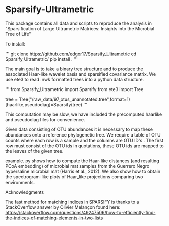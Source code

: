 # Sparsify-Ultrametric

This package contains all data and scripts to reproduce the analysis in "Sparsification of Large Ultrametric Matrices: Insights into the Microbial Tree of Life"

To install:

'''
git clone https://github.com/edgor17/Sparsify_Ultrametric
cd Sparsify_Ultrametric/
pip install .
'''

The main goal is to take a binary tree structure and to produce the associated Haar-like wavelet basis and sparsified covariance matrix. We use ete3 to read .nwk formatted trees into a python data structure.  

'''
from Sparsify_Ultrametric import Sparsify
from ete3 import Tree

tree = Tree("/raw_data/97_otus_unannotated.tree",format=1)
[haarlike,pseudodiag]=Sparsify(tree)
'''

This computation may be slow, we have included the precomputed haarlike and pseudodiag files for convenience.


Given data consisting of OTU abundances it is necessary to map these abundances onto a reference phylogenetic tree. We require a table of OTU counts where each row is a sample and the columns are OTU ID's . The first row must consist of the OTU ids in quotations, these OTU ids are mapped to the leaves of the given tree.

example. py shows how to compute the Haar-like distances (and resulting PCoA embedding) of microbial mat samples from the Guerrero Negro hypersaline microbial mat (Harris et al., 2012). We also show how to obtain the spectrogram-like plots of Haar_like projections comparing two environments. 

Acknowledgments

The fast method for matching indices in SPARSIFY is thanks to a StackOverflow answer by Olivier Melançon found here: https://stackoverflow.com/questions/49247506/how-to-efficiently-find-the-indices-of-matching-elements-in-two-lists


